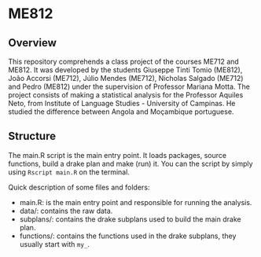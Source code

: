 # ME812

## Overview
This repository comprehends a class project of the courses ME712 and ME812. It was developed by the students Giuseppe Tinti Tomio (ME812), João Accorsi (ME712), Júlio Mendes (ME712), Nicholas Salgado (ME712) and Pedro (ME812) under the supervision of Professor Mariana Motta. The project consists of making a statistical analysis for the Professor Aquiles Neto, from Institute of Language Studies - University of Campinas. He studied the difference between Angola and Moçambique portuguese.

## Structure
The main.R script is the main entry point. It loads packages, source functions, build a drake plan and make (run) it. You can the script by simply using ```Rscript main.R``` on the terminal.

Quick description of some files and folders:
- main.R: is the main entry point and responsible for running the analysis.
- data/: contains the raw data.
- subplans/: contains the drake subplans used to build the main drake plan.
- functions/: contains the functions used in the drake subplans, they usually start with ```my_```.
